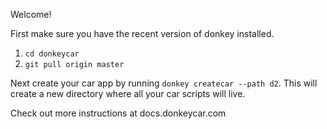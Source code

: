 Welcome!

First make sure you have the recent version of donkey installed.

1. `cd donkeycar`
2. `git pull origin master`

Next create your car app by running `donkey createcar --path d2`. This will create a new directory 
where all your car scripts will live.

Check out more instructions at docs.donkeycar.com

